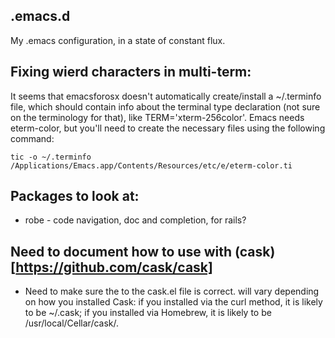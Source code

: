 ## .emacs.d
My .emacs configuration, in a state of constant flux.

## Fixing wierd characters in multi-term:
It seems that emacsforosx doesn't automatically create/install a ~/.terminfo file, which should contain
info about the terminal type declaration (not sure on the terminology for that), like TERM='xterm-256color'.
Emacs needs eterm-color, but you'll need to create the necessary files using the following command:

	tic -o ~/.terminfo /Applications/Emacs.app/Contents/Resources/etc/e/eterm-color.ti



## Packages to look at:
 * robe - code navigation, doc and completion, for rails?



## Need to document how to use with (cask)[https://github.com/cask/cask]
  * Need to make sure the to the cask.el file is correct. <path-to-cask> will vary depending on how you installed Cask: if you installed via the curl method, it is likely to be ~/.cask; if you installed via Homebrew, it is likely to be /usr/local/Cellar/cask/<version>.
